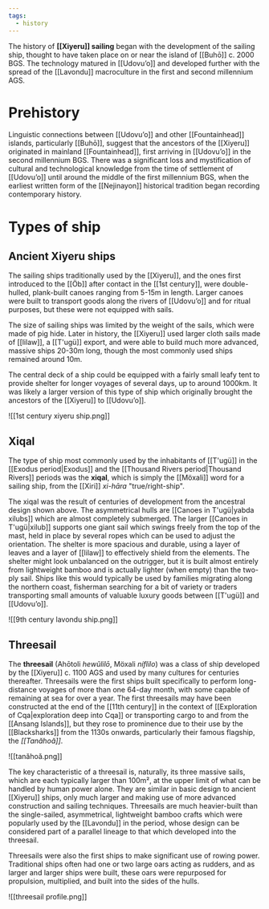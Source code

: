 ```yaml
---
tags:
  - history
---
```

The history of **[[Xiyeru]] sailing** began with the development of the sailing ship, thought to have taken place on or near the island of [[Buhō]] c. 2000 BGS. The technology matured in [[Udovuʼo]] and developed further with the spread of the [[Lavondu]] macroculture in the first and second millennium AGS.
# Prehistory
Linguistic connections between [[Udovuʼo]] and other [[Fountainhead]] islands, particularly [[Buhō]], suggest that the ancestors of the [[Xiyeru]] originated in mainland [[Fountainhead]], first arriving in [[Udovuʼo]] in the second millennium BGS. There was a significant loss and mystification of cultural and technological knowledge from the time of settlement of [[Udovuʼo]] until around the middle of the first millennium BGS, when the earliest written form of the [[Nejinayon]] historical tradition began recording contemporary history.
# Types of ship
## Ancient Xiyeru ships
The sailing ships traditionally used by the [[Xiyeru]], and the ones first introduced to the [[Öb]] after contact in the [[1st century]], were double-hulled, plank-built canoes ranging from 5-15m in length. Larger canoes were built to transport goods along the rivers of [[Udovuʼo]] and for ritual purposes, but these were not equipped with sails.

The size of sailing ships was limited by the weight of the sails, which were made of pig hide. Later in history, the [[Xiyeru]] used larger cloth sails made of [[lilaw]], a [[T'ugü]] export, and were able to build much more advanced, massive ships 20-30m long, though the most commonly used ships remained around 10m.

The central deck of a ship could be equipped with a fairly small leafy tent to provide shelter for longer voyages of several days, up to around 1000km. It was likely a larger version of this type of ship which originally brought the ancestors of the [[Xiyeru]] to [[Udovuʼo]].

![[1st century xiyeru ship.png]]
## Xiqal
The type of ship most commonly used by the inhabitants of [[T'ugü]] in the [[Exodus period|Exodus]] and the [[Thousand Rivers period|Thousand Rivers]] periods was the **xiqal**, which is simply the [[Möxali]] word for a sailing ship, from the [[Xiri]] *xi-hāra* "true/right-ship".

The xiqal was the result of centuries of development from the ancestral design shown above. The asymmetrical hulls are [[Canoes in T'ugü|yabda xilubs]] which are almost completely submerged. The larger [[Canoes in T'ugü|xilub]] supports one giant sail which swings freely from the top of the mast, held in place by several ropes which can be used to adjust the orientation. The shelter is more spacious and durable, using a layer of leaves and a layer of [[lilaw]] to effectively shield from the elements. The shelter might look unbalanced on the outrigger, but it is built almost entirely from lightweight bamboo and is actually lighter (when empty) than the two-ply sail. Ships like this would typically be used by families migrating along the northern coast, fisherman searching for a bit of variety or traders transporting small amounts of valuable luxury goods between [[T'ugü]] and [[Udovuʼo]].

![[9th century lavondu ship.png]]
## Threesail
The **threesail** (Ahōtoli *hewŭlilō*, Möxali *níflilo*) was a class of ship developed by the [[Xiyeru]] c. 1100 AGS and used by many cultures for centuries thereafter. Threesails were the first ships built specifically to perform long-distance voyages of more than one 64-day month, with some capable of remaining at sea for over a year. The first threesails may have been constructed at the end of the [[11th century]] in the context of [[Exploration of Cqa|exploration deep into Cqa]] or transporting cargo to and from the [[Ansang Islands]], but they rose to prominence due to their use by the [[Blacksharks]] from the 1130s onwards, particularly their famous flagship, the *[[Tanăhoă]]*.

![[tanăhoă.png]]

The key characteristic of a threesail is, naturally, its three massive sails, which are each typically larger than 100m², at the upper limit of what can be handled by human power alone. They are similar in basic design to ancient [[Xiyeru]] ships, only much larger and making use of more advanced construction and sailing techniques. Threesails are much heavier-built than the single-sailed, asymmetrical, lightweight bamboo crafts which were popularly used by the [[Lavondu]] in the period, whose design can be considered part of a parallel lineage to that which developed into the threesail.

Threesails were also the first ships to make significant use of rowing power. Traditional ships often had one or two large oars acting as rudders, and as larger and larger ships were built, these oars were repurposed for propulsion, multiplied, and built into the sides of the hulls.

![[threesail profile.png]]